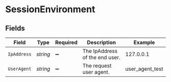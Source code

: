 # SessionEnvironment


## Fields

| Field                          | Type                           | Required                       | Description                    | Example                        |
| ------------------------------ | ------------------------------ | ------------------------------ | ------------------------------ | ------------------------------ |
| `IpAddress`                    | *string*                       | :heavy_minus_sign:             | The IpAddress of the end user. | 127.0.0.1                      |
| `UserAgent`                    | *string*                       | :heavy_minus_sign:             | The request user agent.        | user_agent_test                |